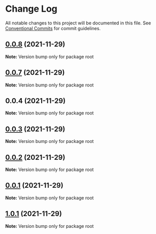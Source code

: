 # Change Log

All notable changes to this project will be documented in this file.
See [Conventional Commits](https://conventionalcommits.org) for commit guidelines.

## [0.0.8](https://github.com/doujianyu/mini-package-cli/compare/v0.0.7...v0.0.8) (2021-11-29)

**Note:** Version bump only for package root

## [0.0.7](https://github.com/doujianyu/mini-package-cli/compare/v0.0.6...v0.0.7) (2021-11-29)

**Note:** Version bump only for package root

## 0.0.4 (2021-11-29)

**Note:** Version bump only for package root

## [0.0.3](https://github.com/doujianyu/mini-package-cli/compare/v0.0.2...v0.0.3) (2021-11-29)

**Note:** Version bump only for package root

## [0.0.2](https://github.com/doujianyu/mini-package-cli/compare/v0.0.1...v0.0.2) (2021-11-29)

**Note:** Version bump only for package root

## [0.0.1](https://github.com/doujianyu/mini-package-cli/compare/v1.0.1...v0.0.1) (2021-11-29)

**Note:** Version bump only for package root

## [1.0.1](https://github.com/doujianyu/mini-package-cli/compare/v1.0.0...v1.0.1) (2021-11-29)

**Note:** Version bump only for package root
